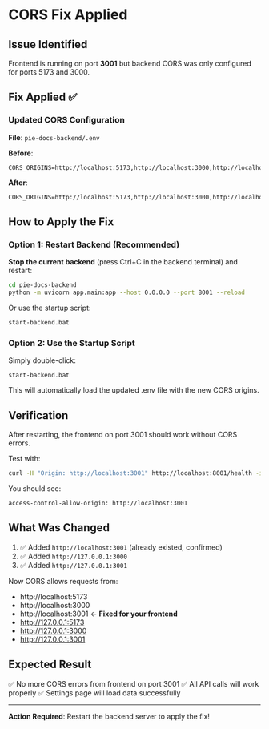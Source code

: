 # CORS Fix Applied

## Issue Identified
Frontend is running on port **3001** but backend CORS was only configured for ports 5173 and 3000.

## Fix Applied ✅

### Updated CORS Configuration

**File**: `pie-docs-backend/.env`

**Before**:
```env
CORS_ORIGINS=http://localhost:5173,http://localhost:3000,http://localhost:3001,http://127.0.0.1:5173
```

**After**:
```env
CORS_ORIGINS=http://localhost:5173,http://localhost:3000,http://localhost:3001,http://127.0.0.1:5173,http://127.0.0.1:3000,http://127.0.0.1:3001
```

## How to Apply the Fix

### Option 1: Restart Backend (Recommended)

**Stop the current backend** (press Ctrl+C in the backend terminal) and restart:

```bash
cd pie-docs-backend
python -m uvicorn app.main:app --host 0.0.0.0 --port 8001 --reload
```

Or use the startup script:
```bash
start-backend.bat
```

### Option 2: Use the Startup Script

Simply double-click:
```
start-backend.bat
```

This will automatically load the updated .env file with the new CORS origins.

## Verification

After restarting, the frontend on port 3001 should work without CORS errors.

Test with:
```bash
curl -H "Origin: http://localhost:3001" http://localhost:8001/health -i
```

You should see:
```
access-control-allow-origin: http://localhost:3001
```

## What Was Changed

1. ✅ Added `http://localhost:3001` (already existed, confirmed)
2. ✅ Added `http://127.0.0.1:3000`
3. ✅ Added `http://127.0.0.1:3001`

Now CORS allows requests from:
- http://localhost:5173
- http://localhost:3000
- http://localhost:3001 ← **Fixed for your frontend**
- http://127.0.0.1:5173
- http://127.0.0.1:3000
- http://127.0.0.1:3001

## Expected Result

✅ No more CORS errors from frontend on port 3001
✅ All API calls will work properly
✅ Settings page will load data successfully

---

**Action Required**: Restart the backend server to apply the fix!
